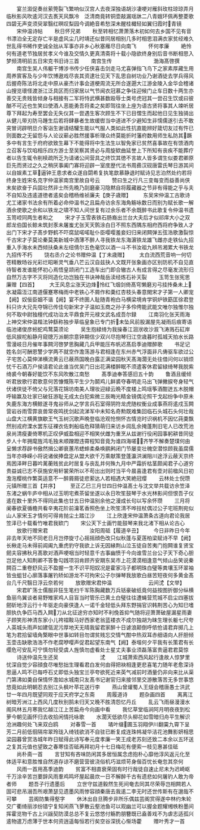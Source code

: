 <!-- { "loadSidebar": true } -->
　　宴兰溆促奏丝萦筦裂飞繁响似汉宫人去夜深独语胡沙凄哽对雁斜玫柱琼琼弄月临秋影风吹逺河汉去褭天风飘冷　泛清商竟转铜壶敲漏瑶牀二八青娥环佩再整菱歌四碧无声变须臾翠翳红暝叹梨园今调絶音希愁深未醒桂檝轻如翼归霞时青镜
　　宋仲温诗帖
　　秋日怀兄弟
　　秋至转相忆萧萧落木初如何去乡国不见有音书漂泊全无定存亡半是虚风尘几时靖还似昔同居相别几多时相思泪满衣家贫经难久世乱得书稀作吏诚全拙从军事亦非乡心秋塞雁尽日向南飞
　　怀何孝廉
　　絶怜何有道老节独居贫孝义今谁及交情久更真清斋将十载小隐欲终身别后音书断相思入梦频清明前五日宋克书旧诗三首
　　南宫生传　　　　　　　　渤海髙啓撰
　　南宫生吴人伟躯干博涉书传少任侠喜击剑走马尤喜弹指飞鸟下之家素厚藏生用周养賔客及与少年饮博遨戏尽丧其资逮壮见天下乱思自树功业乃谢酒徒去学兵得风后握奇陈法将北走中原从豪杰计事会道梗周流无所合遂遡大江游金陵入金华会稽诸山搜览瓌怪渡浙江泛具区而归家居以气节闻衣冠慕之争往迎候门止车日数十两生亦善交无贵贱皆倾身与相接有二军将恃武横甚数殴辱士类号虎冠其一尝召生饮或曰彼酗不可近也生笑曰使酒人恶能勇吾将柔之矣即驾往坐上座为语古贤将事其人竦听居尊下拜起为寿至罢会无失仪其一尝遇生客次顾生不下已目慴生而起他日见生独骑出从健儿带刃防马踵生后若将肆暴者生故缓辔当中道进不少避知生非懦儒遂引去不敢突冒诃辟明旦介客诣生谢请结驩生能以气服人类如此性抗直能辨好箴切友过有忤已则面数之无留怨与人论议蕲必胜然援事析理众终莫能折时藩府数用师生私防其蹶多中有言生于府府欲致生幕下不能得将中生法生以智免家已贫然喜事故在有馈酒肉立召客与饮啗相乐四方游士至吴察其贤必与周旋欵曲延誉上下所知有丧疾不能葬疗者以告生辄令削椟疏所乏为请诸公间营具之终饮其徳不言故人皆多谓生似娄君卿原巨先而贤过之久之稍厌事阖门寡将迎辟一室庋歴代法书周彞汉砚唐雷氏琴日游其间以自娱素工草逼钟王患求者众遂自閟希复执笔歆慕静退时赋诗见志泊然处约若将终身生姓宋名克字仲温家南宫里故自号云
　　赞曰生之行凡三变每变而益善尚侠末矣欲奋于兵固壮然非士所先晩乃刮磨豪习隐黙自将履藏器之节非有得能之乎与夫不自知及违逺道徳者逺矣会稽杨维祯廉夫【庚子歳赠】
　　东吴宋仲温工古歌诗尤工诸家书法余有所着必命仲温书之且扁舟访余东海角觞咏数日而别为赋长歌一解酒余使歌之余和以铁龙之啸不知人间世复有过余乐者不余既醉书此歌复令仲温书遗玉笥崆同两生者和之
　　宋才子玉雪表铁石肠裔出兰台大夫后才似祁庠大小之双郎龙伯国长鲸未筑封豕未屠蚩尤张天天鹘涂白日不照东西隅东相府西将府争致人才出门下宋才子髙步野鹤不吓腐鼠喏喏耻仆臣嘤嘤羞妾妇归来闭闗弹五弦浩歌激裂惊千古宋才子莫论秦莫美新城中酒薄不醉人寻我铁龙东海濵铁龙雄飞雌亦走铁仙九招重入手海水未西倾扶桑未左纽倩尔五色毫饮以酒一斗不书汝祖九辨吊湘累大书铁龙九招传不朽
　　饶右丞介之论书赠仲温【丁未歳赠】
　　太白流西荒音响一何切苍精散旸谷光彩烂昭晰灵气垂八芒云汉自兹抉人文既开张象画亦区别防机不自见直待智者发谁能怀初心焉悟皇颉闭门工造车出门即合辙古人有成言得之尽毫发流形归自然万古字不灭将同造化功岂独在书诀神哉岳渎经炼石补天裂
　　玉笥生张宪思廉赠【四首】
　　大王风息尘涨天边烽怜红飞烟剑倚髙穹懒磨刃弓挂抟桑未上氷凝霜沍江南道偃蹇寒梅雨中老铁心不屑作和羮红杏枝头春意閙宋才子第一人卿宠【阙】奴佞臣姻不谐【阙】宴不终圉人耻随青袍白马横梁境肯学铜炉铁筯匡徐君登科只许大兄先夺锦已传佳句新宋才子温如玉商之孙子多伶俜能武能文唯尔独惟尔独何不取中尉独檀代成功治太平鼎食开元禄文武名成吾尔録
　　江南羽化张天雨海上神交宋仲温楷法钟繇称独步草临皇象已专门折未坠风前股漏屋先凝雨后痕寄语临池诸俊彦蚓蛇鸡鹜莫须论
　　吴生抱緑绮为我操春江洄洑收沙溆飞涛溅石矼岸低风捩柁船静月窥牕万派朝宗意钟期信少双兴尽抱琴归江空歳暮时孤城天拍水长路雪漫岐日月催年事闗河啓梦思胸藏几兵甲能压布帆迟髙启季迪赠醉歌
　　书足记姓名剑可酬恩讐少学两不就空作澹荡游与君相逢在东州赤气浮面非凡俦驱车欲过公子宅苦心莫伸涕横流黄云已蔽燕国晚白露正满梁园秋天髙海濶无处往借问何以销烦忧千石酒万户侯请君论此谁当优吴门日出花满楼醉眠不须遣客休君留緑绮琴我脱紫绮裘今朝春好能饮不东风吹散江南愁
　　髙季迪奉答感旧五十韵
　　鲁酒且缓倾听君放歌行君歌意何苦慷慨陈平生少为鬬鸡儿鲜裘夺春明走马出飞弹撇捩夸身轻气伏诸侠徒不倚父与兄落花锦坊南美人理妆迎緑云晩不度楼上鸣瑶筝酒酣迸五木脱帽呼输赢及壮家已破狂游耻无成太白犯紫微三辰晦光精金镜偶沦照干戈起纷争中原未失鹿东海方横鲸遂寻鬼谷师从之学言兵石室得阴符龙虎随权衡业成事燕将逺戍玉闗营岩谷雨雪霏哀兽常夜鸣抚剑起流涕军中未知名奇勲既难集回临石头城石头何壮哉山盘大江横黄旗歇王气玉树沉歌声晩登临沧观怆恻怀古情览时识祸机不因忆莼羮飘然别戎府溧水罢东征裸衣佐刺船临危释猜萌归来访乡闾乱余掩蓬荆旧宅人已改荒池泉尚清瘦妻倚寒机正叹伊威盈相迎不相笑伏雌为重烹从兹谢行役闲园事躬耕昔同徒步人十年拥麾旌鸿毛独未顺蹭蹬违霄程知音竟为谁四海嗟齐竽不解奏楚璞何由呈懒求荐辟书傲然揖公卿衰蕙吊蟋蟀柔桑唤鹂鹒闭门节屡变壮魄空潜惊顾我虽腐儒当年亦峥嵘小将说诸侯捧盘定从盟大欲千万乘献策登蓬瀛洪澜阻川途浮云蔽天京终焉困泽畔日暮吟蓠蘅贱贫此时居复与丧乱并何殊九月中严霜折枯茎颇闻君子心道穷贵益诚已志不获施安用轩裳荣所以不苟出出则时当平今晨喜逢君有壶对前楹风日初澹沲樱桃作繁英适意不一醉屑屑徒悲萦达人若相遇大笑絶冠缨
　　云林处士倪瓒元镇所赠三首【并序】
　　至正乙巳三月廿四日仲温髙士与沈文举共载访佘笠泽东渚之蜗牛庐中相从过玉明宅煮茶留坐遂以永日吹笙鼓琴于水光林影间但恨吾子仪逺在数十里外不得同此集也廿五日仲温别余他之漫成长句以写余怀瓒
　　三月将阑春欲夏循檐共看辛夷花阶前瀹茗香照色坐上吹笙清不哗拄杖偶过公子宅班荆宛似山人家宋玉才情何可得肯抛尘土踏江沙
　　江上欣逢宋仲温萧条古道向君论我居笠泽已十载看竹唯君我欵门
　　宋公天下士画竹能鼓琴来我北渚下相从论古心
　　放歌行赠宋君　　　　　　　　汝阳周砥【履道辛丑】
　　今日非昨日今年非去年天地不同老日月岂停旋寸心摇摇顔色改只似秋蓬与夏莲柏梁赋诗不早【阙】长楸走马未得前阊阖九重虎豹守我欲上诉无因縁荆山泣玉徒自苦夷门抱闗谁复贤宝劒夫容拂秋月髙歌对酒声哽咽当时轻意千古事幽愤于今向谁雪兰台公子天下奇心胆岂足他人知荆卿不答鲁勾践项羽肯顾齐安期东吴市上花漠漠相逢意气倾山岳笑说秦闗百二重卷舒风云不盈握一生不识平阳奴况是霍家冯子都明珠白璧等粪壤玉环翠袖皆虫蛆甘心廓落事屠钓矫如游龙不可拘宋公子尔弹琴我放歌白昼苦短夜何多黄金髙台几千尺翳日浮云奈若何
　　放歌赠宋君仲温　　　　　　　云间沈【文举】
　　宋君旷荡士儒服非狂生笔扫千军陈胸藏数万兵铦豪破纸竟何益按图折御分纵横鱼丽鸟翼谈者易野雉家鸡人目盲当时管乐已黄土白璧往往遭蝇营荒城不启尘四塞拔劒斫地浮云行十年驱走向豪侠逢人一诺千金轻低头拜东野捐官识韩荆苦心为知巳嗜胆执仇争匹马西入闗刀从北征途穷亦知时不利俛首抑气随将迎萧萧破屋漏星雨妻子顾笑形神清东家小儿袴褶鞍马好西家老翁蓝褛衣不成尔独胡为昧生理长躯七尺夸人英城头雨声如建瓴泥污厚地天无晴我留君家醉十日谑浪颠倒呼侬伧请君弃掷几上笔为君拾留墙角檠眼中世事如转目勿谓贫贱忘交情气酣中热双耳赤细语向人肝胆倾玉壶击缺歌浩浩不作老腐咿嘤声促君起望东南气【阙】泰堦何夕平我有长策君有长缨危可安乱可宁慎勿轻受虞人旌慎勿虚看处士星丈夫事业须磊落富贵逼君君莫惊
　　诗送仲温先生还吴　　　　　　　　沈
　　江城萧索西风起行逢故人惊梦里忧深自觉少容顔食尽唯愁拙生理看君白发何由得把袂相逢更悲喜笔力随年老愈深诗思逼人鸣不已每呼石丈即低头独宝兰亭夸欲死近来英气减前时酒量仍非向来比从渠门第沸如羮自保情怀澹如水城南只友髙书记谢官归来接邻里交游散落苦无多世事悠悠竟如此明朝忍去别江头枫叶苹花送行李
　　燕山曾爟蜀人王燧会稽唐愚士洪武廿一年四月既望同观于应天府学之东斋
　　周履道诗
　　题杂画四首
　　离离江树暗芳洲江上西风几度秋别鹄未归天又晚不胜清怨忆丹丘
　　乱云飞雨昼漫漫水阁风林五月寒我忆越江江上苦扁舟今向画中看
　　我忆草堂临涧阿月明夜夜到松萝今朝见画怀归去收拾闲情托咏歌
　　水濶天低欲尽头柳花如雪暗归舟平生解识沧洲趣何处飞来双白鸥
　　对春雪一首
　　璚叶缀圃玉羽翔伊川翻霙九霄下呈芳二月前低徊隔帘翠玲珑入绮钱欲消不自驻已断复成连珠帏凝华洁花池舞影妍相思梁园暮曾赏洛城年昨日赋得此诗写奉元度孝廉一笑王成老苏刻还致二本余以五环送之复其元值也望致之春寒佳否砥再拜初月十七日梅花有便索一枝见惠甚佳砥
　　尚朴斋一首
　　言甘知有吝味防闲其多居恒属念虑抱朴心靡他淳风返元化至体适平和意胜惟自然道存谅不磨营营彼浇俗机巧滋烦苛身偕百忧长奄忽其奈何
　　风雨一首用髙季迪韵
　　贫富不相直衰荣固有时行哉徒自速止尼未为迟崎岖千万涂辛苦岂要辞风雨羣鸡鸣坏屋起晨炊一日不解醉千古有遗悲如何屠钓人敢为帝者师
　　题吾子行遗墨后
　　立世守兹道毅然生死间奄去同其尽荣辱岂相闗若人固可悲吊溺吾所艰萧瑟见遗墨风雨惨容顔秦唐去我逺二李无时还世传斯有在邈哉不可攀
　　芸阁防集得壑字
　　休沐出自旦腾步非所乐偶兹芸阁赏得遂中林约朱轮交广衢绮丽涉纷错宁复知闲燕飞萝散云壑池鱼可以观幽兰可以握金题耀缃帙粉墨间挥霍览物千古上兴謡契防漠总总不复云悠悠付觞酌朋簪既已盍善戏不为虐志适孤兴逺物遣万虑薄于世本何资逍遥每恒若行矣空谷深抚心惭场藿
　　赠叶秀才一首
